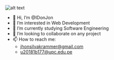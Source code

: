 ![alt text](https://www.wallpaperflare.com/static/873/259/694/vaporwave-vapor-1980s-80scity-wallpaper.jpg)
- 👋 Hi, I’m @IDonJon
- 👀 I’m interested in Web Development
- 🌱 I’m currently studying Software Engineering
- 💞️ I’m looking to collaborate on any project
- 📫 How to reach me:
  + jhonsilvakrammer@gmail.com
  + u20181b177@upc.edu.pe

<!---
IDonJon/IDonJon is a ✨ special ✨ repository because its `README.md` (this file) appears on your GitHub profile.
You can click the Preview link to take a look at your changes.
--->

